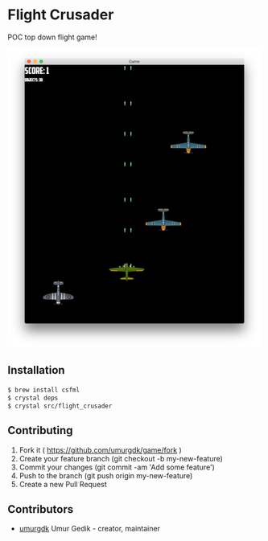 # Flight Crusader

POC top down flight game!

![Flight Crusader](https://raw.githubusercontent.com/umurgdk/flight-crusader/master/screenshots/flight_crusader.png)

## Installation

```
$ brew install csfml
$ crystal deps
$ crystal src/flight_crusader
```
## Contributing

1. Fork it ( https://github.com/umurgdk/game/fork )
2. Create your feature branch (git checkout -b my-new-feature)
3. Commit your changes (git commit -am 'Add some feature')
4. Push to the branch (git push origin my-new-feature)
5. Create a new Pull Request

## Contributors

- [umurgdk](https://github.com/umurgdk) Umur Gedik - creator, maintainer
